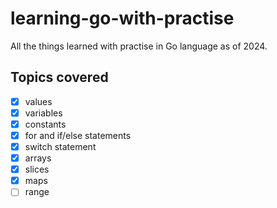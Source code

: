 # learning-go-with-practise

All the things learned with practise in Go language as of 2024.

## Topics covered
- [x] values
- [x] variables
- [x] constants
- [x] for and if/else statements
- [x] switch statement
- [x] arrays
- [x] slices
- [x] maps
- [ ] range